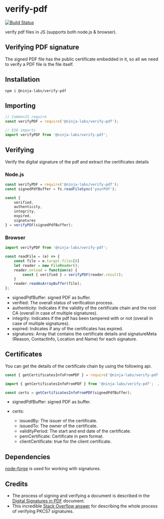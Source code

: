 # verify-pdf

[![Build Status](https://travis-ci.com/ninja-labs-tech/verify-pdf.svg?branch=master)](https://travis-ci.com/ninja-labs-tech/verify-pdf)

verify pdf files in JS (supports both node.js & browser).

## Verifying PDF signature

The signed PDF file has the public certificate embedded in it, so all we need to verify a PDF file is the file itself.

## Installation

```
npm i @ninja-labs/verify-pdf
```

## Importing

```javascript
// CommonJS require
const verifyPDF = require('@ninja-labs/verify-pdf');

// ES6 imports
import verifyPDF from '@ninja-labs/verify-pdf';
```

## Verifying

Verify the digital signature of the pdf and extract the certificates details

### Node.js

```javascript
const verifyPDF = require('@ninja-labs/verify-pdf');
const signedPdfBuffer = fs.readFileSync('yourPdf');

const {
    verified,
    authenticity,
    integrity,
    expired,
    signatures
} = verifyPDF(signedPdfBuffer);
```

### Browser

```javascript
import verifyPDF from '@ninja-labs/verify-pdf';

const readFile = (e) => {
    const file = e.target.files[0]
    let reader = new FileReader();
    reader.onload = function(e) {
        const { verified } = verifyPDF(reader.result);
    }
    reader.readAsArrayBuffer(file);
};
```

* signedPdfBuffer: signed PDF as buffer.
* verified: The overall status of verification process.
* authenticity: Indicates if the validity of the certificate chain and the root CA (overall in case of multiple signatures).
* integrity: Indicates if the pdf has been tampered with or not (overall in case of multiple signatures).
* expired: Indicates if any of the certificates has expired.
* signatures: Array that contains the certificate details and signatureMeta (Reason, ContactInfo, Location and Name) for each signature.

## Certificates

You can get the details of the certificate chain by using the following api.

```javascript
const { getCertificatesInfoFromPDF } = require('@ninja-labs/verify-pdf');  // require

import { getCertificatesInfoFromPDF } from '@ninja-labs/verify-pdf';  // ES6

```

```javascript
const certs = getCertificatesInfoFromPDF(signedPdfBuffer);
```
* signedPdfBuffer: signed PDF as buffer.

* certs:

    * issuedBy: The issuer of the certificate.
    * issuedTo: The owner of the certificate.
    * validityPeriod: The start and end date of the certificate.
    * pemCertificate: Certificate in pem format.
    * clientCertificate: true for the client certificate.

## Dependencies

[node-forge](https://github.com/digitalbazaar/forge) is used for working with signatures.

## Credits

* The process of signing and verifying a document is described in the [Digital Signatures in PDF](https://www.adobe.com/devnet-docs/acrobatetk/tools/DigSigDC/Acrobat_DigitalSignatures_in_PDF.pdf) document.
* This incredible [Stack Overflow answer](https://stackoverflow.com/questions/15969733/verify-pkcs7-pem-signature-unpack-data-in-node-js/16148331#16148331) for describing the whole process of verifying PKCS7 signatures.
